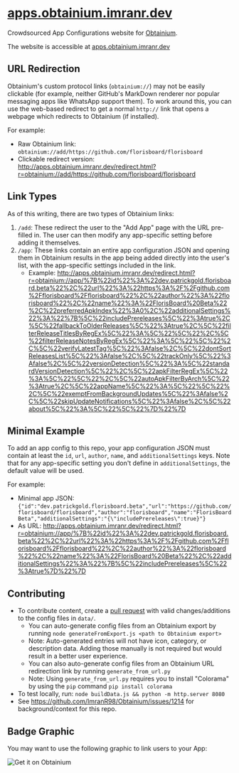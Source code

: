 # [apps.obtainium.imranr.dev](https://apps.obtainium.imranr.dev)

Crowdsourced App Configurations website for [Obtainium](https://github.com/ImranR98/Obtainium).

The website is accessible at [apps.obtainium.imranr.dev](https://apps.obtainium.imranr.dev)

## URL Redirection

Obtainium's custom protocol links (`obtainium://`) may not be easily clickable (for example, neither GitHub's MarkDown renderer nor popular messaging apps like WhatsApp support them). To work around this, you can use the web-based redirect to get a normal `http://` link that opens a webpage which redirects to Obtainium (if installed).

For example:
- Raw Obtainium link: `obtainium://add/https://github.com/florisboard/florisboard`
- Clickable redirect version: http://apps.obtainium.imranr.dev/redirect.html?r=obtainium://add/https://github.com/florisboard/florisboard

## Link Types

As of this writing, there are two types of Obtainium links:

1. `/add`: These redirect the user to the "Add App" page with the URL pre-filled in. The user can then modify any app-specific setting before adding it themselves.
2. `/app`: These links contain an entire app configuration JSON and opening them in Obtainium results in the app being added directly into the user's list, with the app-specific settings included in the link.
   - Example: http://apps.obtainium.imranr.dev/redirect.html?r=obtainium://app/%7B%22id%22%3A%22dev.patrickgold.florisboard.beta%22%2C%22url%22%3A%22https%3A%2F%2Fgithub.com%2Fflorisboard%2Fflorisboard%22%2C%22author%22%3A%22florisboard%22%2C%22name%22%3A%22FlorisBoard%20Beta%22%2C%22preferredApkIndex%22%3A0%2C%22additionalSettings%22%3A%22%7B%5C%22includePrereleases%5C%22%3Atrue%2C%5C%22fallbackToOlderReleases%5C%22%3Atrue%2C%5C%22filterReleaseTitlesByRegEx%5C%22%3A%5C%22%5C%22%2C%5C%22filterReleaseNotesByRegEx%5C%22%3A%5C%22%5C%22%2C%5C%22verifyLatestTag%5C%22%3Afalse%2C%5C%22dontSortReleasesList%5C%22%3Afalse%2C%5C%22trackOnly%5C%22%3Afalse%2C%5C%22versionDetection%5C%22%3A%5C%22standardVersionDetection%5C%22%2C%5C%22apkFilterRegEx%5C%22%3A%5C%22%5C%22%2C%5C%22autoApkFilterByArch%5C%22%3Atrue%2C%5C%22appName%5C%22%3A%5C%22%5C%22%2C%5C%22exemptFromBackgroundUpdates%5C%22%3Afalse%2C%5C%22skipUpdateNotifications%5C%22%3Afalse%2C%5C%22about%5C%22%3A%5C%22%5C%22%7D%22%7D

## Minimal Example

To add an app config to this repo, your app configuration JSON must contain at least the `id`, `url`, `author`, `name`, and `additionalSettings` keys. Note that for any app-specific setting you don't define in `additionalSettings`, the default value will be used.

For example:
- Minimal app JSON: `{"id":"dev.patrickgold.florisboard.beta","url":"https://github.com/florisboard/florisboard","author":"florisboard","name":"FlorisBoard Beta","additionalSettings":"{\"includePrereleases\":true}"}`
- As URL: http://apps.obtainium.imranr.dev/redirect.html?r=obtainium://app/%7B%22id%22%3A%22dev.patrickgold.florisboard.beta%22%2C%22url%22%3A%22https%3A%2F%2Fgithub.com%2Fflorisboard%2Fflorisboard%22%2C%22author%22%3A%22florisboard%22%2C%22name%22%3A%22FlorisBoard%20Beta%22%2C%22additionalSettings%22%3A%22%7B%5C%22includePrereleases%5C%22%3Atrue%7D%22%7D

## Contributing

- To contribute content, create a [pull request](https://docs.github.com/en/pull-requests/collaborating-with-pull-requests/proposing-changes-to-your-work-with-pull-requests/creating-a-pull-request) with valid changes/additions to the config files in `data/`.
  - You can auto-generate config files from an Obtainium export by running `node generateFromExport.js <path to Obtainium export>`
  - Note: Auto-generated entries will not have icon, category, or description data. Adding those manually is not required but would result in a better user experience.
  - You can also auto-generate config files from an Obtainium URL redirection link by running `generate_from_url.py`
  - Note: Using `generate_from_url.py` requires you to install "Colorama" by using the `pip` command `pip install colorama`
- To test locally, run: `node buildData.js && python -m http.server 8080`
- See https://github.com/ImranR98/Obtainium/issues/1214 for background/context for this repo.

## Badge Graphic

You may want to use the following graphic to link users to your App:

![Get it on Obtainium](https://raw.githubusercontent.com/ImranR98/Obtainium/main/assets/graphics/badge_obtainium.png)
